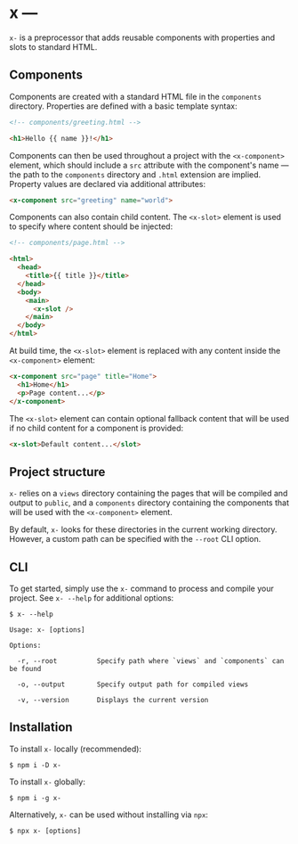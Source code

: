 # x —
`x-` is a preprocessor that adds reusable components with properties and slots to standard HTML.

## Components
Components are created with a standard HTML file in the `components` directory. Properties are defined with a basic 
template syntax:
```html
<!-- components/greeting.html -->

<h1>Hello {{ name }}!</h1>
```

Components can then be used throughout a project with the `<x-component>` element, which should include a `src` 
attribute with the component's name ― the path to the `components` directory and `.html` extension 
are implied. Property values are declared via additional attributes:
```html
<x-component src="greeting" name="world">
```

Components can also contain child content. The `<x-slot>` element is used to specify where content should be injected:
```html
<!-- components/page.html -->

<html>
  <head>
    <title>{{ title }}</title>
  </head>
  <body>
    <main>
      <x-slot />
    </main>
  </body>
</html>
```

At build time, the `<x-slot>` element is replaced with any content inside the `<x-component>` element:
```html
<x-component src="page" title="Home">
  <h1>Home</h1>
  <p>Page content...</p>
</x-component>
```

The `<x-slot>` element can contain optional fallback content that will be used if no child content for a component 
is provided:
```html
<x-slot>Default content...</slot>
```

## Project structure
`x-` relies on a `views` directory containing the pages that will be compiled and output to `public`, 
and a `components` directory containing the components that will be used with the `<x-component>` element.

By default, `x-` looks for these directories in the current working directory. However, a custom path can be specified 
with the `--root` CLI option.

## CLI
To get started, simply use the `x-` command to process and compile your project. See `x- --help` for 
additional options:
```
$ x- --help

Usage: x- [options]

Options:

  -r, --root          Specify path where `views` and `components` can be found

  -o, --output        Specify output path for compiled views

  -v, --version       Displays the current version

```

## Installation
To install `x-` locally (recommended):
```
$ npm i -D x-
```

To install `x-` globally:
```
$ npm i -g x-
```

Alternatively, `x-` can be used without installing via `npx`:
```
$ npx x- [options]
```